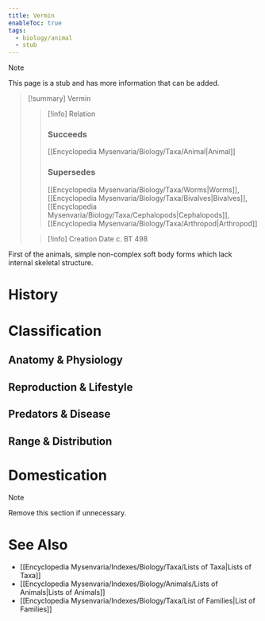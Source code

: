 ```yaml
---
title: Vermin
enableToc: true
tags:
  - biology/animal
  - stub
---
```


> [!note]
> This page is a stub and has more information that can be added.

> [!summary] Vermin
> > [!info] Relation
> > ### Succeeds
> > [[Encyclopedia Mysenvaria/Biology/Taxa/Animal|Animal]]
> > ### Supersedes
> > [[Encyclopedia Mysenvaria/Biology/Taxa/Worms|Worms]], [[Encyclopedia Mysenvaria/Biology/Taxa/Bivalves|Bivalves]], [[Encyclopedia Mysenvaria/Biology/Taxa/Cephalopods|Cephalopods]], [[Encyclopedia Mysenvaria/Biology/Taxa/Arthropod|Arthropod]]
>
> > [!info] Creation Date
> > c. BT 498

First of the animals, simple non-complex soft body forms which lack internal skeletal structure.
# History

# Classification
## Anatomy & Physiology

## Reproduction & Lifestyle

## Predators & Disease

## Range & Distribution

# Domestication

> [!note]
> Remove this section if unnecessary.
# See Also
- [[Encyclopedia Mysenvaria/Indexes/Biology/Taxa/Lists of Taxa|Lists of Taxa]]
- [[Encyclopedia Mysenvaria/Indexes/Biology/Animals/Lists of Animals|Lists of Animals]]
- [[Encyclopedia Mysenvaria/Indexes/Biology/Taxa/List of Families|List of Families]]